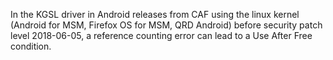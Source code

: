 In the KGSL driver in Android releases from CAF using the linux kernel (Android for MSM, Firefox OS for MSM, QRD Android) before security patch level 2018-06-05, a reference counting error can lead to a Use After Free condition.